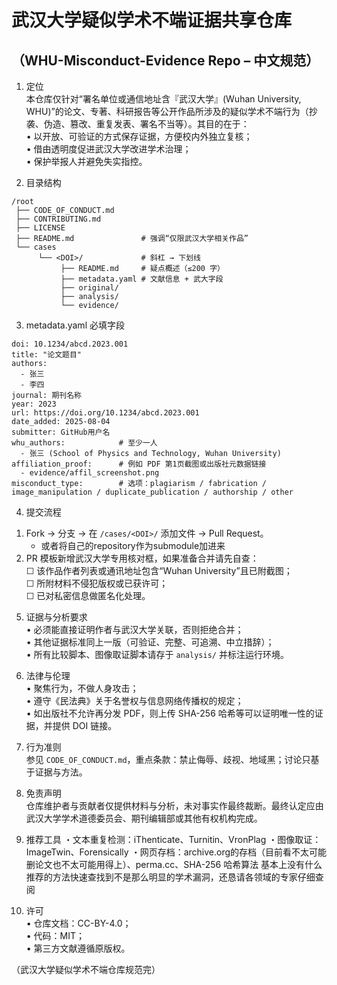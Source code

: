 # 武汉大学疑似学术不端证据共享仓库  
## （WHU-Misconduct-Evidence Repo – 中文规范）

1. 定位  
本仓库仅针对“署名单位或通信地址含『武汉大学』(Wuhan University, WHU)”的论文、专著、科研报告等公开作品所涉及的疑似学术不端行为（抄袭、伪造、篡改、重复发表、署名不当等）。其目的在于：  
• 以开放、可验证的方式保存证据，方便校内外独立复核；  
• 借由透明度促进武汉大学改进学术治理；  
• 保护举报人并避免失实指控。  



2. 目录结构  
```
/root
 ├── CODE_OF_CONDUCT.md
 ├── CONTRIBUTING.md
 ├── LICENSE
 ├── README.md               # 强调“仅限武汉大学相关作品”
 └── cases
      └── <DOI>/             # 斜杠 → 下划线
           ├── README.md     # 疑点概述（≤200 字）
           ├── metadata.yaml # 文献信息 + 武大字段
           ├── original/
           ├── analysis/
           └── evidence/
```

3. metadata.yaml 必填字段  
```
doi: 10.1234/abcd.2023.001
title: "论文题目"
authors:
  - 张三
  - 李四
journal: 期刊名称
year: 2023
url: https://doi.org/10.1234/abcd.2023.001
date_added: 2025-08-04
submitter: GitHub用户名
whu_authors:            # 至少一人
  - 张三 (School of Physics and Technology, Wuhan University)
affiliation_proof:      # 例如 PDF 第1页截图或出版社元数据链接
  - evidence/affil_screenshot.png
misconduct_type:        # 选项：plagiarism / fabrication / image_manipulation / duplicate_publication / authorship / other
```

4. 提交流程  
1) Fork → 分支 → 在 `/cases/<DOI>/` 添加文件 → Pull Request。
   - 或者将自己的repository作为submodule加进来
3) PR 模板新增武汉大学专用核对框，如果准备合并请先自查：  
   ☐ 该作品作者列表或通讯地址包含“Wuhan University”且已附截图；  
   ☐ 所附材料不侵犯版权或已获许可；  
   ☐ 已对私密信息做匿名化处理。  

5. 证据与分析要求  
• 必须能直接证明作者与武汉大学关联，否则拒绝合并；  
• 其他证据标准同上一版（可验证、完整、可追溯、中立措辞）；  
• 所有比较脚本、图像取证脚本请存于 `analysis/` 并标注运行环境。  

6. 法律与伦理  
• 聚焦行为，不做人身攻击；  
• 遵守《民法典》关于名誉权与信息网络传播权的规定；  
• 如出版社不允许再分发 PDF，则上传 SHA-256 哈希等可以证明唯一性的证据，并提供 DOI 链接。  

7. 行为准则  
参见 `CODE_OF_CONDUCT.md`，重点条款：禁止侮辱、歧视、地域黑；讨论只基于证据与方法。  

8. 免责声明  
仓库维护者与贡献者仅提供材料与分析，未对事实作最终裁断。最终认定应由武汉大学学术道德委员会、期刊编辑部或其他有权机构完成。  

9. 推荐工具
・文本重复检测：iThenticate、Turnitin、VronPlag
・图像取证：ImageTwin、Forensically
・网页存档：archive.org的存档（目前看不太可能删论文也不太可能用得上）、perma.cc、SHA-256 哈希算法
基本上没有什么推荐的方法快速查找到不是那么明显的学术漏洞，还恳请各领域的专家仔细查阅 

11. 许可  
• 仓库文档：CC-BY-4.0；  
• 代码：MIT；  
• 第三方文献遵循原版权。  

（武汉大学疑似学术不端仓库规范完）
